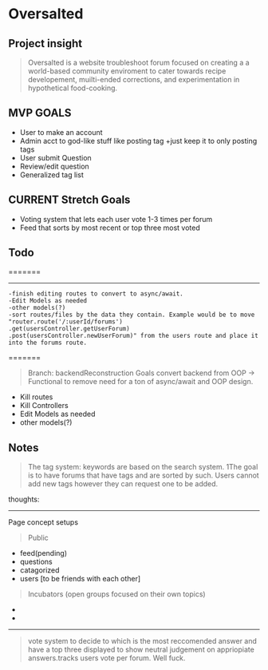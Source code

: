 # Oversalted

## Project insight

> Oversalted is a website troubleshoot forum focused on creating a a world-based community enviroment to cater towards recipe developement, muilti-ended corrections, and experimentation in hypothetical food-cooking.

## MVP GOALS

- User to make an account
- Admin acct to god-like stuff like posting tag
    +just keep it to only posting tags
- User submit Question
- Review/edit question
- Generalized tag list

## CURRENT Stretch Goals

- Voting system that lets each user vote 1-3 times per forum
- Feed that sorts by most recent or top three most voted

## Todo

=======

***
    -finish editing routes to convert to async/await.
    -Edit Models as needed
    -other models(?)
    -sort routes/files by the data they contain. Example would be to move "router.route('/:userId/forums')
    .get(usersController.getUserForum)
    .post(usersController.newUserForum)" from the users route and place it into the forums route.
=======
> Branch: backendReconstruction Goals
convert backend from OOP -> Functional to remove need for a ton of async/await and OOP design.

- Kill routes
- Kill Controllers
- Edit Models as needed
- other models(?)

## Notes

> The tag system: keywords are based on the search system. 1The goal is to have forums that have tags and are sorted by such. Users cannot add new tags however they can request one to be added.

thoughts:

***

Page concept setups
> Public

- feed(pending)
- questions
- catagorized
- users [to be friends with each other]

> Incubators (open groups focused on their own topics)

-
-

***

> vote system to decide to which is the most reccomended answer and have a top three displayed to show neutral judgement on appriopiate answers.tracks users vote per forum. Well fuck.
